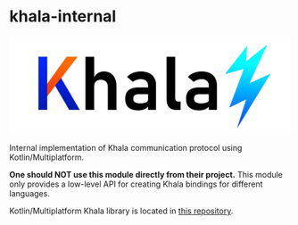 # khala-internal

![logo](logo.jpg)

Internal implementation of Khala communication protocol using Kotlin/Multiplatform.

**One should NOT use this module directly from their project.**
This module only provides a low-level API for creating Khala bindings for different languages.

Kotlin/Multiplatform Khala library is located in [this repository](google.com).
